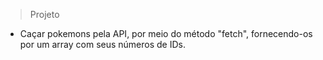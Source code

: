 >Projeto

* Caçar pokemons pela API, por meio do método "fetch", fornecendo-os por um array com seus números de IDs.